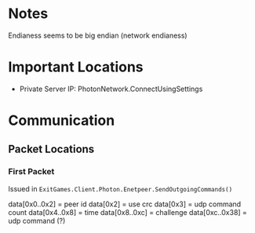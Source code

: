 # Notes

Endianess seems to be big endian (network endianess)

# Important Locations

* Private Server IP: PhotonNetwork.ConnectUsingSettings

# Communication

## Packet Locations

### First Packet
Issued in `ExitGames.Client.Photon.Enetpeer.SendOutgoingCommands()`

data[0x0..0x2] = peer id
data[0x2] = use crc
data[0x3] = udp command count
data[0x4..0x8] = time
data[0x8..0xc] = challenge
data[0xc..0x38] = udp command (?)